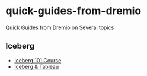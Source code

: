 # quick-guides-from-dremio
Quick Guides from Dremio on Several topics


## Iceberg
- [Iceberg 101 Course](https://www.dremio.com/subsurface/apache-iceberg-101-your-guide-to-learning-apache-iceberg-concepts-and-practices/)
- [Iceberg & Tableau](/tableauiceberg.md)


